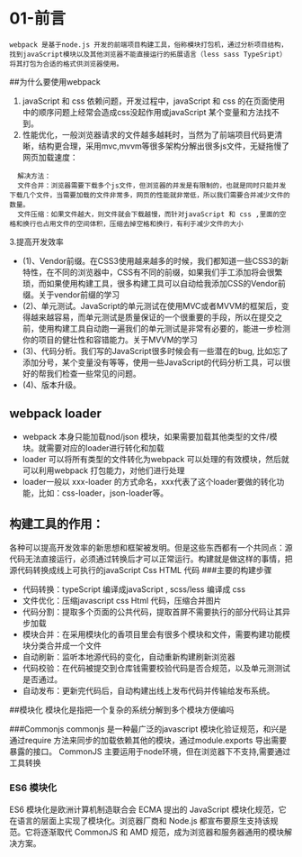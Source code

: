 # 01-前言
    webpack 是基于node.js 开发的前端项目构建工具，俗称模块打包机，通过分析项目结构，找到javaScript模块以及其他浏览器不能直接运行的拓展语言（less sass TypeSript）
    将其打包为合适的格式供浏览器使用。
##为什么要使用webpack
1. javaScript 和 css 依赖问题，开发过程中，javaScript 和 css 的在页面使用中的顺序问题上经常会造成css没起作用或javaScript 某个变量和方法找不到。
2. 性能优化，一般浏览器请求的文件越多越耗时，当然为了前端项目代码更清晰，结构更合理，采用mvc,mvvm等很多架构分解出很多js文件，无疑拖慢了网页加载速度：
```
  解决方法：
  文件合并：浏览器需要下载多个js文件，但浏览器的并发是有限制的，也就是同时只能并发下载几个文件，当需要加载的文件非常多，网页的性能就非常低，所以我们需要合并减少文件的数量。
  文件压缩：如果文件越大，则文件就会下载越慢，而针对javaScript 和 css ,里面的空格和换行也占用文件的空间体积，压缩去掉空格和换行，有利于减少文件的大小
```
3.提高开发效率

- (1)、Vendor前缀。在CSS3使用越来越多的时候，我们都知道一些CSS3的新特性，在不同的浏览器中，CSS有不同的前缀，如果我们手工添加将会很繁琐，而如果使用构建工具，很多构建工具可以自动给我添加CSS的Vendor前缀。关于vendor前缀的学习
- (2)、单元测试。JavaScript的单元测试在使用MVC或者MVVM的框架后，变得越来越容易，而单元测试是质量保证的一个很重要的手段，所以在提交之前，使用构建工具自动跑一遍我们的单元测试是非常有必要的，能进一步检测你的项目的健壮性和容错能力。关于MVVM的学习
- (3)、代码分析。我们写的JavaScript很多时候会有一些潜在的bug, 比如忘了添加分号，某个变量没有等等，使用一些JavaScript的代码分析工具，可以很好的帮我们检查一些常见的问题。
- (4)、版本升级。


## webpack loader

- webpack  本身只能加载nod/json 模块，如果需要加载其他类型的文件/模块。就需要对应的loader进行转化和加载
- loader 可以将所有类型的文件转化为webpack 可以处理的有效模块，然后就可以利用webpack 打包能力，对他们进行处理
- loader一般以 xxx-loader 的方式命名，xxx代表了这个loader要做的转化功能，比如：css-loader，json-loader等。



## 构建工具的作用：
各种可以提高开发效率的新思想和框架被发明。但是这些东西都有一个共同点：源代码无法直接运行，必须通过转换后才可以正常运行。构建就是做这样的事情，把源代码转换成线上可执行的javaScript Css HTML 代码
###主要的构建步骤
- 代码转换：typeScript 编译成javaScript , scss/less 编译成 css
- 文件优化：压缩javascript css Html 代码，压缩合并图片
- 代码分割：提取多个页面的公共代码，提取首屏不需要执行的部分代码让其异步加载
- 模块合并：在采用模块化的香项目里会有很多个模块和文件，需要构建功能模块分类合并成一个文件
- 自动刷新：监听本地源代码的变化，自动重新构建刷新浏览器
- 代码校验：在代码被提交到仓库钱需要校验代码是否合规范，以及单元测测试是否通过。
- 自动发布：更新完代码后，自动构建出线上发布代码并传输给发布系统。


##模块化
模块化是指把一个复杂的系统分解到多个模块方便编吗


###Commonjs 
commonjs 是一种最广泛的javascript 模块化验证规范，和兴是通过require 方法来同步的加载依赖其他的模块，通过module.exports 导出需要暴露的接口。
CommonJS 主要运用于node环境，但在浏览器下不支持,需要通过工具转换

### ES6 模块化
ES6 模块化是欧洲计算机制造联合会 ECMA 提出的 JavaScript 模块化规范，它在语言的层面上实现了模块化。浏览器厂商和 Node.js 都宣布要原生支持该规范。它将逐渐取代 CommonJS 和 AMD 规范，成为浏览器和服务器通用的模块解决方案。














